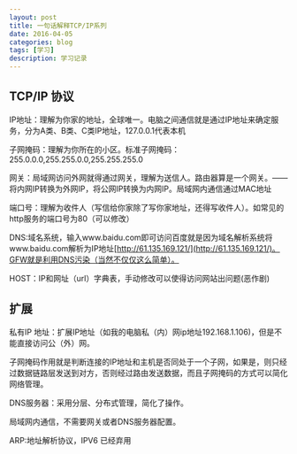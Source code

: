 ```yaml
---
layout: post
title: 一句话解释TCP/IP系列
date: 2016-04-05
categories: blog
tags: [学习]
description: 学习记录
---
```

## TCP/IP 协议

IP地址：理解为你家的地址，全球唯一。电脑之间通信就是通过IP地址来确定服务，分为A类、B类、C类IP地址，127.0.0.1代表本机

子网掩码：理解为你所在的小区。标准子网掩码：255.0.0.0,255.255.0.0,255.255.255.0

网关：局域网访问外网就得通过网关，理解为送信人。路由器算是一个网关。——将内网IP转换为外网IP，将公网IP转换为内网IP。局域网内通信通过MAC地址

端口号：理解为收件人（写信给你家除了写你家地址，还得写收件人）。如常见的http服务的端口号为80（可以修改）

DNS:域名系统，输入www.baidu.com即可访问百度就是因为域名解析系统将www.baidu.com解析为IP地址[http://61.135.169.121/](http://61.135.169.121/)。GFW就是利用DNS污染（当然不仅仅这么简单）。

HOST：IP和网址（url）字典表，手动修改可以使得访问网站出问题(恶作剧)


## 扩展

私有IP 地址：扩展IP地址（如我的电脑私（内）网ip地址192.168.1.106)，但是不能直接访问公（外）网。

子网掩码作用就是判断连接的IP地址和主机是否同处于一个子网，如果是，则只经过数据链路层发送到对方，否则经过路由发送数据，而且子网掩码的方式可以简化网络管理。

DNS服务器：采用分层、分布式管理，简化了操作。

局域网内通信，不需要网关或者DNS服务器配置。

ARP:地址解析协议，IPV6 已经弃用
